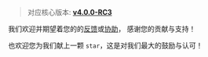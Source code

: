 > 对应核心版本: [**v4.0.0-RC3**](https://github.com/simple-robot/simpler-robot/releases/tag/v4.0.0-RC3)


我们欢迎并期望着您的的[反馈](https://github.com/simple-robot/simbot-component-qq-guild/issues)或[协助](https://github.com/simple-robot/simbot-component-qq-guild/pulls)，
感谢您的贡献与支持！

也欢迎您为我们献上一颗 `star`，这是对我们最大的鼓励与认可！
